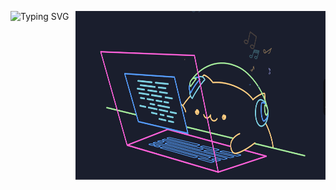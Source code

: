 <div align="center">
  <img align="right" height="270" width="400" alt="GIF" src="https://github.com/SophieNguyen113/SophieNguyen113/blob/main/Sophie%20Nguyen%20-%20CatCat.gif">
  
  <p align="left">
    <img src="https://readme-typing-svg.herokuapp.com?duration=6500&color=fff&background=0000000&width=500&height=120&lines=++SundaneseXploiter!" alt="Typing SVG">
  </p>
